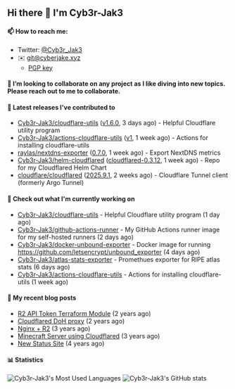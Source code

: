 ## Hi there 👋 I'm Cyb3r-Jak3

#### 📫 How to reach me:
  - Twitter: [@Cyb3r_Jak3](https://twitter.com/Cyb3r_Jak3)
  - ✉️ git@cyberjake.xyz
    - [PGP key](https://gist.githubusercontent.com/Cyb3r-Jak3/d1068b61b50239b171faf018a0269f67/raw/b876db002e6b0630795382c0b9134771ffa5fe3a/cyb3rjak3@pm.me.asc)


#### 👯 I’m looking to collaborate on any project as I like diving into new topics. Please reach out to me to collaborate.


#### 🔭 Latest releases I've contributed to

- [Cyb3r-Jak3/cloudflare-utils](https://github.com/Cyb3r-Jak3/cloudflare-utils) ([v1.6.0](https://github.com/Cyb3r-Jak3/cloudflare-utils/releases/tag/v1.6.0), 3 days ago) - Helpful Cloudflare utility program 
- [Cyb3r-Jak3/actions-cloudflare-utils](https://github.com/Cyb3r-Jak3/actions-cloudflare-utils) ([v1](https://github.com/Cyb3r-Jak3/actions-cloudflare-utils/releases/tag/v1), 1 week ago) - Actions for installing cloudflare-utils
- [raylas/nextdns-exporter](https://github.com/raylas/nextdns-exporter) ([0.7.0](https://github.com/raylas/nextdns-exporter/releases/tag/0.7.0), 1 week ago) - Export NextDNS metrics
- [Cyb3r-Jak3/helm-cloudflared](https://github.com/Cyb3r-Jak3/helm-cloudflared) ([cloudflared-0.3.12](https://github.com/Cyb3r-Jak3/helm-cloudflared/releases/tag/cloudflared-0.3.12), 1 week ago) - Repo for my Cloudflared Helm Chart
- [cloudflare/cloudflared](https://github.com/cloudflare/cloudflared) ([2025.9.1](https://github.com/cloudflare/cloudflared/releases/tag/2025.9.1), 2 weeks ago) - Cloudflare Tunnel client (formerly Argo Tunnel)

#### 👷 Check out what I'm currently working on

- [Cyb3r-Jak3/cloudflare-utils](https://github.com/Cyb3r-Jak3/cloudflare-utils) - Helpful Cloudflare utility program  (1 day ago)
- [Cyb3r-Jak3/github-actions-runner](https://github.com/Cyb3r-Jak3/github-actions-runner) - My GitHub Actions runner image for my self-hosted runners (2 days ago)
- [Cyb3r-Jak3/docker-unbound-exporter](https://github.com/Cyb3r-Jak3/docker-unbound-exporter) - Docker image for running https://github.com/letsencrypt/unbound_exporter (4 days ago)
- [Cyb3r-Jak3/atlas-stats-exporter](https://github.com/Cyb3r-Jak3/atlas-stats-exporter) - Promethues exporter for RIPE atlas stats (6 days ago)
- [Cyb3r-Jak3/actions-cloudflare-utils](https://github.com/Cyb3r-Jak3/actions-cloudflare-utils) - Actions for installing cloudflare-utils (1 week ago)

#### 📜 My recent blog posts

- [R2 API Token Terraform Module](https://blog.cyberjake.xyz/post/2024-03-19-cloudflare-r2-terraform/) (2 years ago)
- [Cloudflared DoH proxy](https://blog.cyberjake.xyz/post/2023-02-17-cloudflared-doh/) (2 years ago)
- [Nginx &#43; R2](https://blog.cyberjake.xyz/post/2022-10-01-nginx-proxy-r2/) (3 years ago)
- [Minecraft Server using Cloudflared](https://blog.cyberjake.xyz/post/2022-03-26-cloudflared-minecraft/) (3 years ago)
- [New Status Site](https://blog.cyberjake.xyz/post/2021-09-27-status-site/) (4 years ago)


#### 📊 Statistics
![Cyb3r-Jak3's Most Used Languages](https://github-readme-stats.vercel.app/api/top-langs/?username=Cyb3r-Jak3&theme=cobalt&hide=css,html,scss)
![Cyb3r-Jak3's GitHub stats](https://github-readme-stats.vercel.app/api?username=Cyb3r-Jak3&count_private=true&show_icons=true&theme=cobalt&line_height=40)
